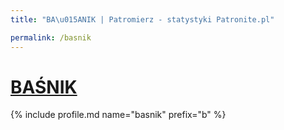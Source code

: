 ```yaml
---
title: "BA\u015ANIK | Patromierz - statystyki Patronite.pl"

permalink: /basnik
---
```


# [BAŚNIK](https://patronite.pl/basnik)

{% include profile.md name="basnik" prefix="b" %}
